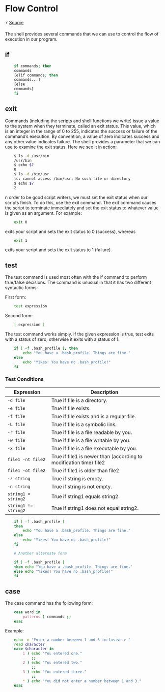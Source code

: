 # Flow Control

⚡ [Source](http://linuxcommand.org/lc3_wss0080.php)

The shell provides several commands that we can use to control the flow of execution in our program.

## if

```sh
    if commands; then
    commands
    [elif commands; then
    commands...]
    [else
    commands]
    fi
```

## exit

Commands (including the scripts and shell functions we write) issue a value to the system when they terminate, called an exit status. This value, which is an integer in the range of 0 to 255, indicates the success or failure of the command’s execution. By convention, a value of zero indicates success and any other value indicates failure. The shell provides a parameter that we can use to examine the exit status. Here we see it in action:

```sh
    $ ls -d /usr/bin
    /usr/bin
    $ echo $?
    0
    $ ls -d /bin/usr
    ls: cannot access /bin/usr: No such file or directory
    $ echo $?
    2
```

n order to be good script writers, we must set the exit status when our scripts finish. To do this, use the exit command. The exit command causes the script to terminate immediately and set the exit status to whatever value is given as an argument. For example:

```sh
    exit 0
```

exits your script and sets the exit status to 0 (success), whereas

```sh
    exit 1
```

exits your script and sets the exit status to 1 (failure).

## test

The test command is used most often with the if command to perform true/false decisions. The command is unusual in that it has two different syntactic forms:

First form:

```sh
    test expression
```

Second form:

```sh
    [ expression ]
```

The test command works simply. If the given expression is true, test exits with a status of zero; otherwise it exits with a status of 1.

```sh
    if [ -f .bash_profile ]; then
        echo "You have a .bash_profile. Things are fine."
    else
        echo "Yikes! You have no .bash_profile!"
    fi
```

### Test Conditions

| Expression           | Description                                                        |
| -------------------- | ------------------------------------------------------------------ |
| `-d file`            | True if file is a directory.                                       |
| `-e file`            | True if file exists.                                               |
| `-f file`            | True if file exists and is a regular file.                         |
| `-L file`            | True if file is a symbolic link.                                   |
| `-r file`            | True if file is a file readable by you.                            |
| `-w file`            | True if file is a file writable by you.                            |
| `-x file`            | True if file is a file executable by you.                          |
| `file1 -nt file2`    | True if file1 is newer than (according to modification time) file2 |
| `file1 -ot file2`    | True if file1 is older than file2                                  |
| `-z string`          | True if string is empty.                                           |
| `-n string`          | True if string is not empty.                                       |
| `string1 = string2`  | True if string1 equals string2.                                    |
| `string1 != string2` | True if string1 does not equal string2.                            |

```sh
    if [ -f .bash_profile ]
    then
        echo "You have a .bash_profile. Things are fine."
    else
        echo "Yikes! You have no .bash_profile!"
    fi

    # Another alternate form

    if [ -f .bash_profile ]
    then echo "You have a .bash_profile. Things are fine."
    else echo "Yikes! You have no .bash_profile!"
    fi
```

## case

The case command has the following form:

```sh
    case word in
        patterns ) commands ;;
    esac
```

Example:

```sh
    echo -n "Enter a number between 1 and 3 inclusive > "
    read character
    case $character in
        1 ) echo "You entered one."
            ;;
        2 ) echo "You entered two."
            ;;
        3 ) echo "You entered three."
            ;;
        * ) echo "You did not enter a number between 1 and 3."
    esac
```
